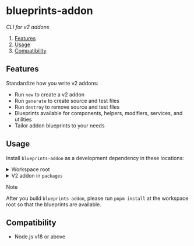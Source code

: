 # blueprints-addon

_CLI for v2 addons_

1. [Features](#features)
1. [Usage](#usage)
1. [Compatibility](#compatibility)


## Features

Standardize how you write v2 addons:

- Run `new` to create a v2 addon
- Run `generate` to create source and test files
- Run `destroy` to remove source and test files
- Blueprints available for components, helpers, modifiers, services, and utilities
- Tailor addon blueprints to your needs


## Usage

Install `blueprints-addon` as a development dependency in these locations:

<details>

<summary>Workspace root</summary>

```json5
/* package.json */
{
  "scripts": {
    "addon": "blueprints-addon"
  },
  "devDependencies": {
    "blueprints-addon": "workspace:*"
  }
}
```

</details>

<details>

<summary>V2 addon in <code>packages</code></summary>

```json5
/* Example: packages/ui/button/package.json */
{
  "scripts": {
    "addon": "blueprints-addon --test-app-location '../../../test-app'"
  },
  "devDependencies": {
    "blueprints-addon": "workspace:*"
  }
}
```

</details>

> [!NOTE]
>
> After you build `blueprints-addon`, please run `pnpm install` at the workspace root so that the blueprints are available.


## Compatibility

- Node.js v18 or above
